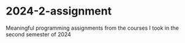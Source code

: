 # 2024-2-assignment
Meaningful programming assignments from the courses I took in the second semester of 2024
